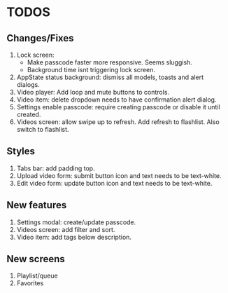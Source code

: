 # TODOS

## Changes/Fixes

1. Lock screen:
   - Make passcode faster more responsive. Seems sluggish.
   - Background time isnt triggering lock screen.
2. AppState status background: dismiss all models, toasts and alert dialogs.
3. Video player: Add loop and mute buttons to controls.
4. Video item: delete dropdown needs to have confirmation alert dialog.
5. Settings enable passcode: require creating passcode or disable it until created.
6. Videos screen: allow swipe up to refresh. Add refresh to flashlist. Also switch to flashlist.

## Styles

1. Tabs bar: add padding top.
2. Upload video form: submit button icon and text needs to be text-white.
3. Edit video form: update button icon and text needs to be text-white.

## New features

1. Settings modal: create/update passcode.
2. Videos screen: add filter and sort.
3. Video item: add tags below description.

## New screens

1. Playlist/queue
2. Favorites
